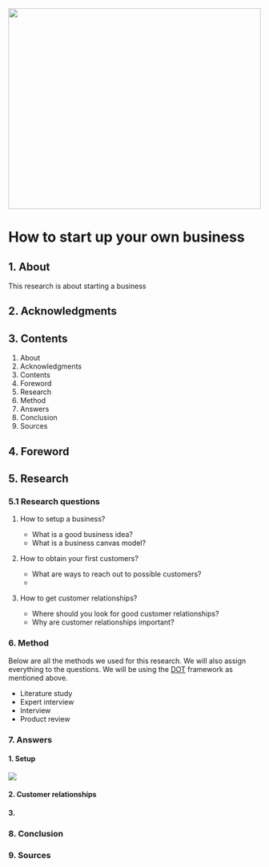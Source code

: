 <img src="https://www.line2.com/wp-content/uploads/2020/09/gif_1.gif" width="100%" height="400px"/>

# How to start up your own business

## 1. About

This research is about starting a business

## 2. Acknowledgments

## 3. Contents

1. About
2. Acknowledgments
3. Contents
4. Foreword
5. Research
6. Method
7. Answers
8. Conclusion
9. Sources

## 4. Foreword


## 5. Research

### 5.1 Research questions


1. How to setup a business?

   - What is a good business idea?
   - What is a business canvas model?

2. How to obtain your first customers?
   - What are ways to reach out to possible customers?
   - 

3. How to get customer relationships?

   - Where should you look for good customer relationships?
   - Why are customer relationships important?
   

   
### 6. Method

Below are all the methods we used for this research. We will also assign everything to the questions. We will be using the <a href="https://ictresearchmethods.nl/Methods">DOT</a> framework as mentioned above.

- Literature study
- Expert interview
- Interview
- Product review

### 7. Answers

#### 1. Setup

<img src="https://i.postimg.cc/1XH3tdxx/Business-model-canvas-JDS-development.png"/>

#### 2. Customer relationships

#### 3. 

### 8. Conclusion

### 9. Sources

